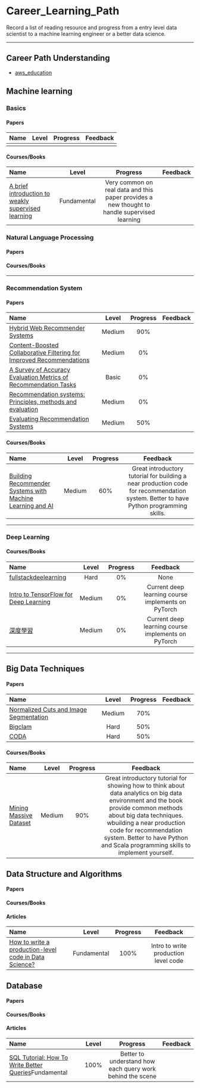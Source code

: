 # Career_Learning_Path
 Record a list of reading resource and progress from a entry level data scientist to a machine learning engineer or a better data science.

----
## Career Path Understanding
* [aws_education](https://www.awseducate.com/student/s/)


## Machine learning
### Basics
#### Papers
|               Name               | Level        | Progress         | Feedback    |
|:-------------------------------- |:-----------------:|:----------------------:|:----------------:|
||||
#### Courses/Books
|               Name               | Level        | Progress         | Feedback    |
|:-------------------------------- |:-----------------:|:----------------------:|:----------------:|
|[A brief introduction to weakly supervised learning](https://pdfs.semanticscholar.org/3adc/fd254b271bcc2fb7e2a62d750db17e6c2c08.pdf) | Fundamental | Very common on real data and this paper provides a new thought to handle supervised learning|

### Natural Language Processing
#### Papers
#### Courses/Books

----
### Recommendation System
#### Papers
|               Name               | Level        | Progress         | Feedback    |
|:-------------------------------- |:-----------------:|:----------------------:|:----------------:|
|[Hybrid Web Recommender Systems ](http://citeseerx.ist.psu.edu/viewdoc/download?doi=10.1.1.435.7538&rep=rep1&type=pdf)   | Medium  | 90%  | |
|[Content-Boosted Collaborative Filtering for Improved Recommendations](https://www.cs.utexas.edu/~ml/papers/cbcf-aaai-02.pdf)| Medium | 0%||
|[A Survey of Accuracy Evaluation Metrics of Recommendation Tasks](http://jmlr.csail.mit.edu/papers/volume10/gunawardana09a/gunawardana09a.pdf)| Basic | 0% |
|[Recommendation systems: Principles, methods and evaluation](https://www.sciencedirect.com/science/article/pii/S1110866515000341)| Medium | 0%  ||
|[Evaluating Recommendation Systems](http://www.bgu.ac.il/~shanigu/Publications/EvaluationMetrics.17.pdf)| Medium | 50% ||

#### Courses/Books
|               Name               | Level        | Progress         | Feedback    |
|:-------------------------------- |:-----------------:|:----------------------:|:----------------:|
|[Building Recommender Systems with Machine Learning and AI](https://www.udemy.com/course/building-recommender-systems-with-machine-learning-and-ai/) | Medium  | 60% | Great introductory tutorial for building a near production code for recommendation system. Better to have Python programming skills.|

----
### Deep Learning
#### Courses/Books
|               Name               | Level        | Progress         | Feedback    |
|:-------------------------------- |:-----------------:|:----------------------:|:----------------:|
|[fullstackdeelearning](https://fullstackdeeplearning.com/)|Hard|0%|None|
|[Intro to TensorFlow for Deep Learning](https://www.udacity.com)| Medium | 0% | Current deep learning course implements on PyTorch |
|[深度學習](https://www.udacity.com)| Medium | 0% | Current deep learning course implements on PyTorch |
----

## Big Data Techniques
#### Papers
|               Name               | Level        | Progress         | Feedback    |
|:-------------------------------- |:-----------------:|:----------------------:|:----------------:|
|[Normalized Cuts and Image Segmentation](https://people.eecs.berkeley.edu/~malik/papers/SM-ncut.pdf)|Medium|70%||
|[Bigclam](http://infolab.stanford.edu/~crucis/pubs/paper-nmfagm.pdf)|Hard|50%||
|[CODA](https://cs.stanford.edu/people/jure/pubs/coda-wsdm14.pdf)|Hard|50%||

#### Courses/Books
|               Name               | Level        | Progress         | Feedback    |
|:-------------------------------- |:-----------------:|:----------------------:|:----------------:|
|[Mining Massive Dataset](http://www.mmds.org/)   | Medium  | 90%  | Great introductory tutorial for showing how to think about data analytics on big data environment and the book provide common methods about big data techniques. wbuilding a near production code for recommendation system. Better to have Python and Scala programming skills to implement yourself.|

## Data Structure and Algorithms
#### Papers
#### Courses/Books
#### Articles
|               Name               | Level        | Progress         | Feedback    |
|:-------------------------------- |:-----------------:|:----------------------:|:----------------:|
|[How to write a production-level code in Data Science?](https://towardsdatascience.com/how-to-write-a-production-level-code-in-data-science-5d87bd75ced)| Fundamental | 100% | Intro to write production level code|


## Database
#### Papers
#### Courses/Books
#### Articles
|               Name               | Level        | Progress         | Feedback    |
|:-------------------------------- |:-----------------:|:----------------------:|:----------------:|
[SQL Tutorial: How To Write Better Queries](https://www.datacamp.com/community/tutorials/sql-tutorial-query)Fundamental | 100% | Better to understand how each query work behind the scene|


